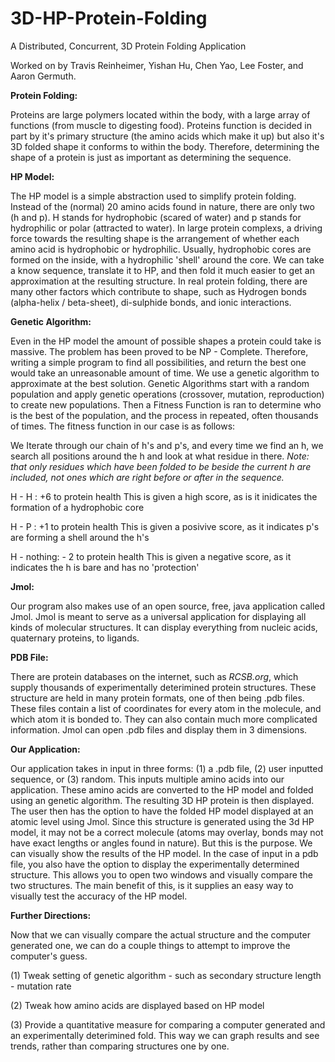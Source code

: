 3D-HP-Protein-Folding
=====================

A Distributed, Concurrent, 3D Protein Folding Application

Worked on by Travis Reinheimer, Yishan Hu, Chen Yao, Lee Foster, and Aaron Germuth.

<b>Protein Folding:</b>

Proteins are large polymers located within the body, with a large array of functions (from muscle to digesting food).
Proteins function is decided in part by it's primary structure (the amino acids which make it up) but also it's 3D
folded shape it conforms to within the body. Therefore, determining the shape of a protein is just as important as
determining the sequence.

<b>HP Model:</b>

The HP model is a simple abstraction used to simplify protein folding. Instead of the (normal) 20 amino acids found
in nature, there are only two (h and p). H stands for hydrophobic (scared of water) and p stands for hydrophilic or
polar (attracted to water). In large protein complexs, a driving force towards the resulting shape is the arrangement
of whether each amino acid is hydrophobic or hydrophilic. Usually, hydrophobic cores are formed on the inside, with
a hydrophilic 'shell' around the core. We can take a know sequence, translate it to HP, and then fold it much
easier to get an approximation at the resulting structure. In real protein folding, there are many other
factors which contribute to shape, such as Hydrogen bonds (alpha-helix / beta-sheet), di-sulphide bonds, and ionic
interactions. 

<b>Genetic Algorithm:</b>

Even in the HP model the amount of possible shapes a protein could take is massive. The problem has been proved to be
NP - Complete. Therefore, writing a simple program to find all possibilities, and return the best one would take
an unreasonable amount of time. We use a genetic algorithm to approximate at the best solution. Genetic Algorithms
start with a random population and apply genetic operations (crossover, mutation, reproduction) to create new populations.
Then a Fitness Function is ran to determine who is the best of the population, and the process in repeated, often
thousands of times. The fitness function in our case is as follows:

We Iterate through our chain of h's and p's, and every time we find an h, we search all positions around the h and
look at what residue in there. 
<i>Note: that only residues which have been folded to be beside the current h are included, not ones which are right before or after in the sequence.</i>

H - H : +6 to protein health
	This is given a high score, as is it inidicates the formation of a hydrophobic core

H - P : +1 to protein health
	This is given a posivive score, as it indicates p's are forming a shell around the h's

H - nothing: - 2 to protein health
	This is given a negative score, as it indicates the h is bare and has no 'protection'

<b>Jmol:</b>

Our program also makes use of an open source, free, java application called Jmol. Jmol is meant to serve as a universal
application for displaying all kinds of molecular structures. It can display everything from nucleic acids, quaternary proteins, to ligands. 

<b>PDB File:</b>

There are protein databases on the internet, such as <i>RCSB.org</i>, which supply thousands of experimentally deterimined
protein structures. These structure are held in many protein formats, one of then being .pdb files. These files contain
a list of coordinates for every atom in the molecule, and which atom it is bonded to. They can also contain much more 
complicated information. Jmol can open .pdb files and display them in 3 dimensions.

<b>Our Application:</b>

Our application takes in input in three forms: (1) a .pdb file, (2) user inputted sequence, or (3) random. This inputs
multiple amino acids into our application. These amino acids are converted to the HP model and folded using an genetic 
algorithm. The resulting 3D HP protein is then displayed. The user then has the option to have the folded HP model
displayed at an atomic level using Jmol. Since this structure is generated using the 3d HP model, it may not be 
a correct molecule (atoms may overlay, bonds may not have exact lengths or angles found in nature). But this is the purpose.
We can visually show the results of the HP model. In the case of input in a pdb file, you also have the option to display
the experimentally determined structure. This allows you to open two windows and visually compare the two structures. The 
main benefit of this, is it supplies an easy way to visually test the accuracy of the HP model. 

<b>Further Directions:</b>

Now that we can visually compare the actual structure and the computer generated one, we can do a couple things to attempt
to improve the computer's guess.
<p>
(1) Tweak setting of genetic algorithm 
	- such as secondary structure length
	- mutation rate
</p>
<p>
(2) Tweak how amino acids are displayed based on HP model
</p>
<p>
(3) Provide a quantitative measure for comparing a computer generated and an experimentally deterimined fold. This way we can graph results
and see trends, rather than comparing structures one by one.
</p>
